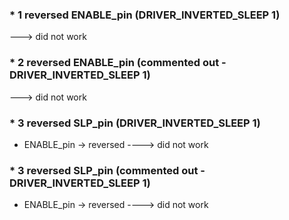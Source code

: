 ### * 1 reversed ENABLE_pin (DRIVER_INVERTED_SLEEP     1)
---> did not work 

### * 2 reversed ENABLE_pin (commented out - DRIVER_INVERTED_SLEEP     1)
---> did not work

### * 3 reversed SLP_pin (DRIVER_INVERTED_SLEEP     1) 
* ENABLE_pin -> reversed
----> did not work

### * 3 reversed SLP_pin (commented out - DRIVER_INVERTED_SLEEP     1) 
* ENABLE_pin -> reversed
----> did not work
